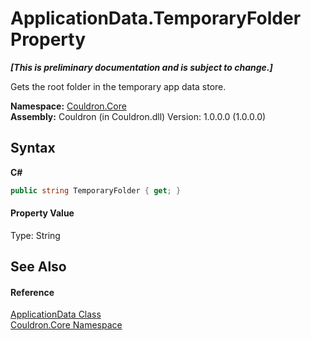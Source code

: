 # ApplicationData.TemporaryFolder Property 
 _**\[This is preliminary documentation and is subject to change.\]**_

Gets the root folder in the temporary app data store.

**Namespace:**&nbsp;<a href="N_Couldron_Core">Couldron.Core</a><br />**Assembly:**&nbsp;Couldron (in Couldron.dll) Version: 1.0.0.0 (1.0.0.0)

## Syntax

**C#**<br />
``` C#
public string TemporaryFolder { get; }
```


#### Property Value
Type: String

## See Also


#### Reference
<a href="T_Couldron_Core_ApplicationData">ApplicationData Class</a><br /><a href="N_Couldron_Core">Couldron.Core Namespace</a><br />